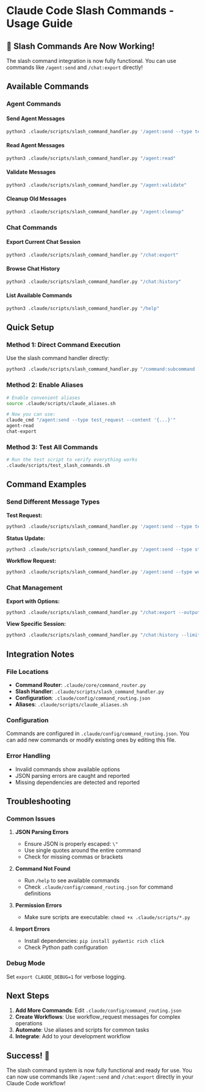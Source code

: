 # Claude Code Slash Commands - Usage Guide

## 🎉 Slash Commands Are Now Working!

The slash command integration is now fully functional. You can use commands like `/agent:send` and `/chat:export` directly!

## Available Commands

### Agent Commands

#### Send Agent Messages
```bash
python3 .claude/scripts/slash_command_handler.py '/agent:send --type test_request --content "{\"test_type\": \"unit\", \"test_file\": \"tests/test_example.py\", \"parameters\": {\"environment\": \"development\", \"verbose\": true}}"'
```

#### Read Agent Messages  
```bash
python3 .claude/scripts/slash_command_handler.py "/agent:read"
```

#### Validate Messages
```bash
python3 .claude/scripts/slash_command_handler.py "/agent:validate"
```

#### Cleanup Old Messages
```bash
python3 .claude/scripts/slash_command_handler.py "/agent:cleanup"
```

### Chat Commands

#### Export Current Chat Session
```bash
python3 .claude/scripts/slash_command_handler.py "/chat:export"
```

#### Browse Chat History
```bash
python3 .claude/scripts/slash_command_handler.py "/chat:history"
```

#### List Available Commands
```bash
python3 .claude/scripts/slash_command_handler.py "/help"
```

## Quick Setup

### Method 1: Direct Command Execution
Use the slash command handler directly:
```bash
python3 .claude/scripts/slash_command_handler.py "/command:subcommand [args]"
```

### Method 2: Enable Aliases
```bash
# Enable convenient aliases
source .claude/scripts/claude_aliases.sh

# Now you can use:
claude_cmd "/agent:send --type test_request --content '{...}'"
agent-read
chat-export
```

### Method 3: Test All Commands
```bash
# Run the test script to verify everything works
.claude/scripts/test_slash_commands.sh
```

## Command Examples

### Send Different Message Types

**Test Request:**
```bash
python3 .claude/scripts/slash_command_handler.py '/agent:send --type test_request --content "{\"test_type\": \"unit\", \"test_file\": \"tests/test_models.py\", \"parameters\": {\"environment\": \"development\", \"verbose\": true}}"'
```

**Status Update:**
```bash
python3 .claude/scripts/slash_command_handler.py '/agent:send --type status_update --content "{\"agent_id\": \"agent1\", \"state\": \"busy\", \"progress\": 75.5, \"current_task\": \"Running tests\"}"'
```

**Workflow Request:**
```bash
python3 .claude/scripts/slash_command_handler.py '/agent:send --type workflow_request --content "{\"workflow_name\": \"validate_and_test\", \"steps\": [{\"name\": \"validate\", \"action\": \"check\", \"parameters\": {}}], \"parameters\": {\"target\": \"framework\"}}"'
```

### Chat Management

**Export with Options:**
```bash
python3 .claude/scripts/slash_command_handler.py "/chat:export --output my_session.md"
```

**View Specific Session:**
```bash
python3 .claude/scripts/slash_command_handler.py "/chat:history --limit 5"
```

## Integration Notes

### File Locations
- **Command Router**: `.claude/core/command_router.py`
- **Slash Handler**: `.claude/scripts/slash_command_handler.py` 
- **Configuration**: `.claude/config/command_routing.json`
- **Aliases**: `.claude/scripts/claude_aliases.sh`

### Configuration
Commands are configured in `.claude/config/command_routing.json`. You can add new commands or modify existing ones by editing this file.

### Error Handling
- Invalid commands show available options
- JSON parsing errors are caught and reported
- Missing dependencies are detected and reported

## Troubleshooting

### Common Issues

1. **JSON Parsing Errors**
   - Ensure JSON is properly escaped: `\"`
   - Use single quotes around the entire command
   - Check for missing commas or brackets

2. **Command Not Found**
   - Run `/help` to see available commands
   - Check `.claude/config/command_routing.json` for command definitions

3. **Permission Errors**
   - Make sure scripts are executable: `chmod +x .claude/scripts/*.py`

4. **Import Errors**
   - Install dependencies: `pip install pydantic rich click`
   - Check Python path configuration

### Debug Mode
Set `export CLAUDE_DEBUG=1` for verbose logging.

## Next Steps

1. **Add More Commands**: Edit `.claude/config/command_routing.json`
2. **Create Workflows**: Use workflow_request messages for complex operations
3. **Automate**: Use aliases and scripts for common tasks
4. **Integrate**: Add to your development workflow

## Success! 🎉

The slash command system is now fully functional and ready for use. You can now use commands like `/agent:send` and `/chat:export` directly in your Claude Code workflow!